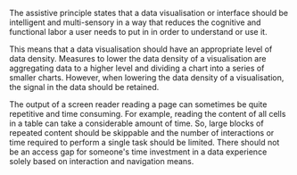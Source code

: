 The assistive principle states that a data visualisation or interface should be intelligent and multi-sensory in a way that reduces the cognitive and functional labor a user needs to put in in order to understand or use it.

This means that a data visualisation should have an appropriate level of data density. Measures to lower the data density of a visualisation are aggregating data to a higher level and dividing a chart into a series of smaller charts. However, when lowering the data density of a visualisation, the signal in the data should be retained.

The output of a screen reader reading a page can sometimes be quite repetitive and time consuming. For example, reading the content of all cells in a table can take a considerable amount of time. So, large blocks of repeated content should be skippable and the number of interactions or time required to perform a single task should be limited. There should not be an access gap for someone's time investment in a data experience solely based on interaction and navigation means.